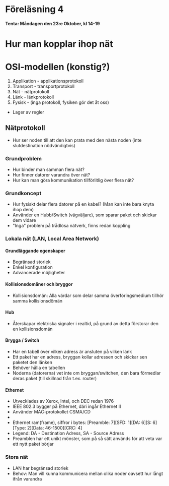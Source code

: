 Föreläsning 4
===
#### Tenta: Måndagen den 23:e Oktober, kl 14-19

# Hur man kopplar ihop nät

# OSI-modellen (konstig?)
1. Applikation - applikationsprotokoll
2. Transport - transportprotokoll
3. Nät - nätprotokoll
4. Länk - länkprotokoll
5. Fysisk - (inga protokoll, fysiken gör det åt oss)
- Lager av regler

## Nätprotokoll
- Hur ser noden till att den kan prata med den nästa noden (inte slutdestination nödvändigtvis)


### Grundproblem
- Hur binder man samman flera nät?
- Hur finner datorer varandra över nät?
- Hur kan man göra kommunikation tillförlitlig över flera nät?

### Grundkoncept
- Hur fysiskt delar flera datorer på en kabel? (Man kan inte bara knyta ihop dem)
- Använder en Hubb/Switch (vägväljare), som sparar paket och skickar dem vidare
- "Inga" problem på trådlösa nätverk, finns redan koppling

### Lokala nät (LAN, Local Area Network)
#### Grundläggande egenskaper
- Begränsad storlek
- Enkel konfiguration
- Advancerade möjligheter

#### Kollisionsdomäner och bryggor
- Kollisionsdomän: Alla värdar som delar samma överföringsmedium tillhör samma kollisionsdömän

#### Hub
- Återskapar elektriska signaler i realtid, på grund av detta förstorar den en kollisionsdomän

#### Brygga / Switch
- Har en tabell över vilken adress är ansluten på vilken länk
- Ett paket har en adress, bryggan kollar adressen och skickar sen paketet den länken 
- Behöver hålla en tabellen 
- Noderna (datorerna) vet inte om bryggan/switchen, den bara förmedlar deras paket (till skillnad från t.ex. router)

#### Ethernet
- Utvecklades av Xerox, Intel, och DEC redan 1976
- IEEE 802.3 bygger på Ethernet, däri ingår Ethernet II
- Använder MAC-protokollet CSMA/CD
-
- Ethernet ram(frame), siffror i bytes: [Preamble: 7][SFD: 1][DA: 6][S: 6][Type: 2][Data: 46-1500][CRC: 4]
- Legend: DA - Destination Adress, SA - Source Adress
- Preamblen har ett unikt mönster, som på så sätt används för att veta var ett nytt paket börjar

### Stora nät
- LAN har begränsad storlek
- Behov: Man vill kunna kommunicera mellan olika noder oavsett hur långt ifrån varandra